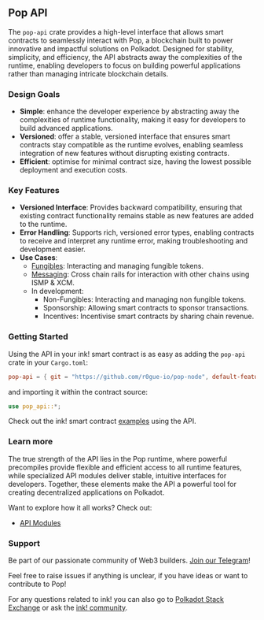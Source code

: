 ## Pop API

The `pop-api` crate provides a high-level interface that allows smart contracts to seamlessly interact with Pop, a
blockchain built to power innovative and impactful solutions on Polkadot. Designed for stability, simplicity, and
efficiency, the API abstracts away the complexities of the runtime, enabling developers to focus on building powerful
applications rather than managing intricate blockchain details.

### Design Goals

- **Simple**: enhance the developer experience by abstracting away the complexities of runtime functionality, making it
  easy for developers to build advanced applications.
- **Versioned**: offer a stable, versioned interface that ensures smart contracts stay compatible as the runtime
  evolves, enabling seamless integration of new features without disrupting existing contracts.
- **Efficient**: optimise for minimal contract size, having the lowest possible deployment and execution costs.

### Key Features

- **Versioned Interface**: Provides backward compatibility, ensuring that existing contract functionality remains stable
  as new features are added to the runtime.
- **Error Handling**: Supports rich, versioned error types, enabling contracts to receive and interpret any runtime
  error, making troubleshooting and development easier.
- **Use Cases**:
    - [Fungibles](./src/fungibles/README.md): Interacting and managing fungible tokens.
    - [Messaging](./src/messaging/README.md): Cross chain rails for interaction with other chains using ISMP & XCM.
    - In development:
        - Non-Fungibles: Interacting and managing non fungible tokens.
        - Sponsorship: Allowing smart contracts to sponsor transactions.
        - Incentives: Incentivise smart contracts by sharing chain revenue.

### Getting Started

Using the API in your ink! smart contract is as easy as adding the `pop-api` crate in your `Cargo.toml`:

```toml
pop-api = { git = "https://github.com/r0gue-io/pop-node", default-features = false }
```

and importing it within the contract source:

```rust
use pop_api::*;
```

Check out the ink! smart contract [examples](./example) using the API.

### Learn more

The true strength of the API lies in the Pop runtime, where powerful precompiles provide flexible and
efficient access to all runtime features, while specialized API modules deliver stable, intuitive interfaces for
developers. Together, these elements make the API a powerful tool for creating decentralized applications on Polkadot.

Want to explore how it all works? Check out:

- [API Modules](../pallets/api-vnext)

### Support

Be part of our passionate community of Web3 builders. [Join our Telegram](https://t.me/onpopio)!

Feel free to raise issues if anything is unclear, if you have ideas or want to contribute to Pop!

For any questions related to ink! you can also go to [Polkadot Stack Exchange](https://polkadot.stackexchange.com/) or
ask the [ink! community](https://t.me/inkathon/).
